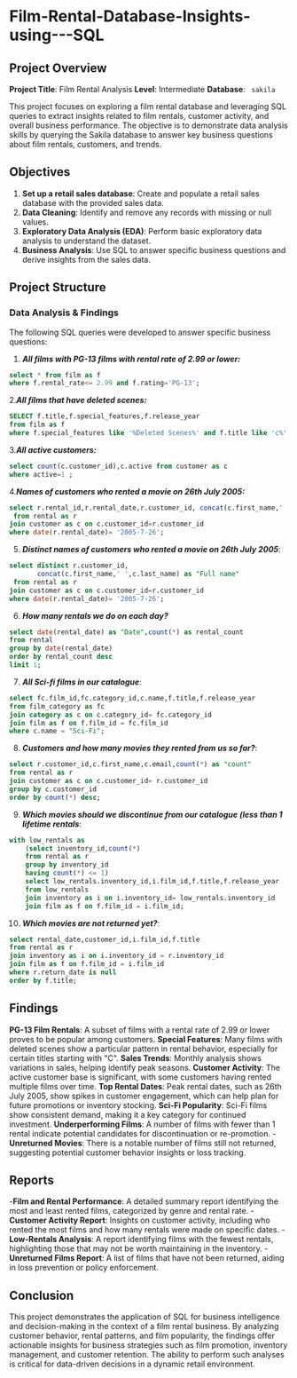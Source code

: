# Film-Rental-Database-Insights-using---SQL

## Project Overview

**Project Title**: Film Rental Analysis
**Level**: Intermediate
**Database**: ` sakila`

This project focuses on exploring a film rental database and leveraging SQL queries to extract insights related to film rentals, customer activity, and overall business performance. The objective is to demonstrate data analysis skills by querying the Sakila database to answer key business questions about film rentals, customers, and trends.

## Objectives

1. **Set up a retail sales database**: Create and populate a retail sales database with the provided sales data.
2. **Data Cleaning**: Identify and remove any records with missing or null values.
3. **Exploratory Data Analysis (EDA)**: Perform basic exploratory data analysis to understand the dataset.
4. **Business Analysis**: Use SQL to answer specific business questions and derive insights from the sales data.

## Project Structure

### Data Analysis & Findings

The following SQL queries were developed to answer specific business questions:

1. ***All films with PG-13 films with rental rate of 2.99 or lower:***
```sql
select * from film as f
where f.rental_rate<= 2.99 and f.rating='PG-13';	
```

2.***All films that have deleted scenes:***
```sql
SELECT f.title,f.special_features,f.release_year
from film as f
where f.special_features like '%Deleted Scenes%' and f.title like 'c%';
```

3.***All active customers:***
```sql
select count(c.customer_id),c.active from customer as c
where active=1 ;
```

4.***Names of customers who rented a movie on 26th July 2005:***
```sql
select r.rental_id,r.rental_date,r.customer_id, concat(c.first_name,' ',c.last_name) as "Full name"
 from rental as r
join customer as c on c.customer_id=r.customer_id
where date(r.rental_date)= '2005-7-26';
```

5. ***Distinct names of customers who rented a movie on 26th July 2005***:
```sql
select distinct r.customer_id,
       concat(c.first_name,' ',c.last_name) as "Full name"
 from rental as r
join customer as c on c.customer_id=r.customer_id
where date(r.rental_date)= '2005-7-26';
```

6. ***How many rentals we do on each day?***
```sql
select date(rental_date) as "Date",count(*) as rental_count
from rental
group by date(rental_date)
order by rental_count desc
limit 1;
```

7. ***All Sci-fi films in our catalogue***:
```sql
select fc.film_id,fc.category_id,c.name,f.title,f.release_year
from film_category as fc 
join category as c on c.category_id= fc.category_id
join film as f on f.film_id = fc.film_id
where c.name = "Sci-Fi";
```

8. ***Customers and how many movies they rented from us so far?***:
```sql
select r.customer_id,c.first_name,c.email,count(*) as "count"
from rental as r
join customer as c on c.customer_id= r.customer_id
group by c.customer_id 
order by count(*) desc;
```

9. ***Which movies should we discontinue from our catalogue (less than 1 lifetime rentals***:
```sql
with low_rentals as 
    (select inventory_id,count(*)
    from rental as r
	group by inventory_id
    having count(*) <= 1)
    select low_rentals.inventory_id,i.film_id,f.title,f.release_year
    from low_rentals 
    join inventory as i on i.inventory_id= low_rentals.inventory_id
    join film as f on f.film_id = i.film_id;
```

10. ***Which movies are not returned yet?***:
```sql
select rental_date,customer_id,i.film_id,f.title
from rental as r
join inventory as i on i.inventory_id = r.inventory_id
join film as f on f.film_id = i.film_id
where r.return_date is null
order by f.title;
```

## Findings

**PG-13 Film Rentals**: A subset of films with a rental rate of 2.99 or lower proves to be popular among customers.
**Special Features**: Many films with deleted scenes show a particular pattern in rental behavior, especially for certain titles starting with "C".
**Sales Trends**: Monthly analysis shows variations in sales, helping identify peak seasons.
**Customer Activity**: The active customer base is significant, with some customers having rented multiple films over time.
**Top Rental Dates**: Peak rental dates, such as 26th July 2005, show spikes in customer engagement, which can help plan for future promotions or inventory stocking.
**Sci-Fi Popularity**: Sci-Fi films show consistent demand, making it a key category for continued investment.
**Underperforming Films**: A number of films with fewer than 1 rental indicate potential candidates for discontinuation or re-promotion.
-**Unreturned Movies**: There is a notable number of films still not returned, suggesting potential customer behavior insights or loss tracking.

## Reports

-**Film and Rental Performance**: A detailed summary report identifying the most and least rented films, categorized by genre and rental rate.
-**Customer Activity Report**: Insights on customer activity, including who rented the most films and how many rentals were made on specific dates.
-**Low-Rentals Analysis**: A report identifying films with the fewest rentals, highlighting those that may not be worth maintaining in the inventory.
-**Unreturned Films Report**: A list of films that have not been returned, aiding in loss prevention or policy enforcement.

## Conclusion

This project demonstrates the application of SQL for business intelligence and decision-making in the context of a film rental business. By analyzing customer behavior, rental patterns, and film popularity, the findings offer actionable insights for business strategies such as film promotion, inventory management, and customer retention. The ability to perform such analyses is critical for data-driven decisions in a dynamic retail environment.



